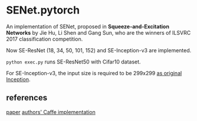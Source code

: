 # SENet.pytorch

An implementation of SENet, proposed in **Squeeze-and-Excitation Networks** by Jie Hu, Li Shen and Gang Sun, who are the winners of ILSVRC 2017 classification competition.


Now SE-ResNet (18, 34, 50, 101, 152) and SE-Inception-v3 are implemented.

`python exec.py` runs SE-ResNet50 with Cifar10 dataset.

For SE-Inception-v3, the input size is required to be 299x299 [as original Inception](https://github.com/tensorflow/models/tree/master/inception).

## references

[paper](https://arxiv.org/pdf/1709.01507.pdf)
[authors' Caffe implementation](https://github.com/hujie-frank/SENet)
